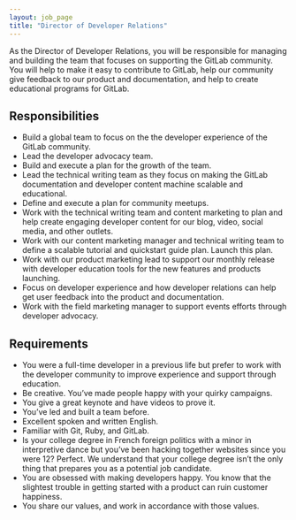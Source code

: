 ```yaml
---
layout: job_page
title: "Director of Developer Relations"
---
```


As the Director of Developer Relations, you will be responsible for managing and building the team that focuses on supporting the GitLab community. You will help to make it easy to contribute to GitLab, help our community give feedback to our product and documentation, and help to create educational programs for GitLab.

## Responsibilities  

* Build a global team to focus on the the developer experience of the GitLab community.  
* Lead the developer advocacy team.
* Build and execute a plan for the growth of the team.  
* Lead the technical writing team as they focus on making the GitLab documentation and developer content machine scalable and educational.  
* Define and execute a plan for community meetups.  
* Work with the technical writing team and content marketing to plan and help create engaging developer content for our blog, video, social media, and other outlets.  
* Work with our content marketing manager and technical writing team to define a scalable tutorial and quickstart guide plan. Launch this plan.  
* Work with our product marketing lead to support our monthly release with developer education tools for the new features and products launching.  
* Focus on developer experience and how developer relations can help get user feedback into the product and documentation.  
* Work with the field marketing manager to support events efforts through developer advocacy.  

## Requirements  

* You were a full-time developer in a previous life but prefer to work with the developer community to improve experience and support through education.   
* Be creative. You’ve made people happy with your quirky campaigns.  
* You give a great keynote and have videos to prove it.  
* You’ve led and built a team before.  
* Excellent spoken and written English.  
* Familiar with Git, Ruby, and GitLab.  
* Is your college degree in French foreign politics with a minor in interpretive dance but you’ve been hacking together websites since you were 12? Perfect. We understand that your college degree isn’t the only thing that prepares you as a potential job candidate.  
* You are obsessed with making developers happy. You know that the slightest trouble in getting started with a product can ruin customer happiness.  
* You share our values, and work in accordance with those values.   
